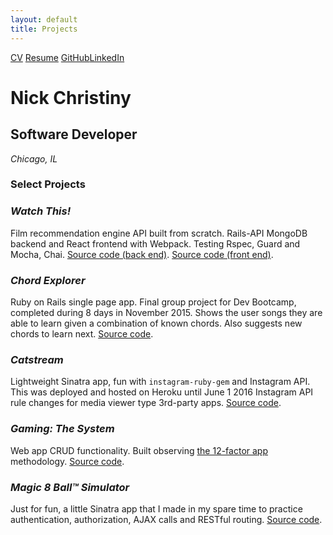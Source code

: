 ```yaml
---
layout: default
title: Projects
---
```


<a href="http://stackoverflow.com/cv/nchristiny" class="download" target="_blank" title="CV">CV</a> <a href="resume.pdf" class="download" target="_blank" title="Resume">Resume</a> <a href="https://github.com/nchristiny" class="download" target="_blank" title="GitHub">GitHub</a><a href="https://www.linkedin.com/in/nchristiny"  class="download" target="_blank" title="LinkedIn">LinkedIn</a>

# Nick Christiny

## Software Developer

<address>Chicago, IL</address>

### Select Projects

### <em>Watch This!</em>
Film recommendation engine API built from scratch. Rails-API MongoDB backend and React frontend with Webpack. Testing Rspec, Guard and Mocha, Chai. <a href="https://github.com/nchristiny/watch-this">Source code (back end)</a>. <a href="https://github.com/nchristiny/ui-watch-this">Source code (front end)</a>.

### <em>Chord Explorer</em>
Ruby on Rails single page app. Final group project for Dev Bootcamp, completed during 8 days in November 2015. Shows the user songs they are able to learn given a combination of known chords. Also suggests new chords to learn next. <a href="https://github.com/nchristiny/chord-explorer">Source code</a>.

### <em>Catstream</em>  
Lightweight Sinatra app, fun with `instagram-ruby-gem` and Instagram API. This was deployed and hosted on Heroku until June 1 2016 Instagram API rule changes for media viewer type 3rd-party apps. <a href="https://github.com/nchristiny/catstream">Source code</a>. 

### <em>Gaming: The System</em>
Web app CRUD functionality. Built observing <a href="http://12factor.net/">the 12-factor app</a> methodology. <a href="https://github.com/adierker/gaming-the-system">Source code</a>.

### <em>Magic 8 Ball™ Simulator</em>
Just for fun, a little Sinatra app that I made in my spare time to practice authentication, authorization, AJAX calls and RESTful routing. <a href="https://github.com/nchristiny/magic-ball">Source code</a>.

